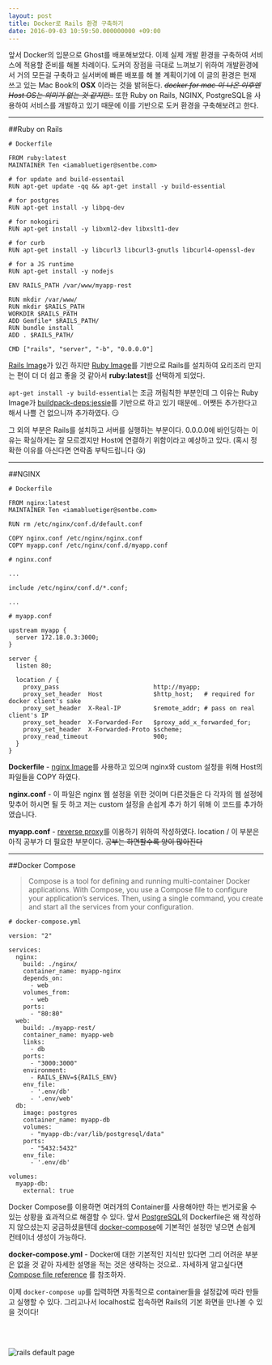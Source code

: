 ```yaml
---
layout: post
title: Docker로 Rails 환경 구축하기
date: 2016-09-03 10:59:50.000000000 +09:00
---
```

앞서 Docker의 입문으로 Ghost를 배포해보았다. 이제 실제 개발 환경을 구축하여 서비스에 적용할 준비를 해볼 차례이다. 도커의 장점을 극대로 느껴보기 위하여 개발환경에서 거의 모든걸 구축하고 실서버에 빠른 배포를 해 볼 계획이기에 이 글의 환경은 현재 쓰고 있는 Mac Book의 **OSX** 이라는 것을 밝혀둔다. ~~*docker for mac 이 나온 이후엔 Host OS는 의미가 없는 것 같지만..*~~ 또한 Ruby on Rails, NGINX, PostgreSQL을 사용하여 서비스를 개발하고 있기 때문에 이를 기반으로 도커 환경을 구축해보려고 한다.

---

##Ruby on Rails
```docker
# Dockerfile

FROM ruby:latest
MAINTAINER Ten <iamabluetiger@sentbe.com>

# for update and build-essentail
RUN apt-get update -qq && apt-get install -y build-essential

# for postgres
RUN apt-get install -y libpq-dev

# for nokogiri
RUN apt-get install -y libxml2-dev libxslt1-dev

# for curb
RUN apt-get install -y libcurl3 libcurl3-gnutls libcurl4-openssl-dev

# for a JS runtime
RUN apt-get install -y nodejs

ENV RAILS_PATH /var/www/myapp-rest

RUN mkdir /var/www/
RUN mkdir $RAILS_PATH
WORKDIR $RAILS_PATH
ADD Gemfile* $RAILS_PATH/
RUN bundle install
ADD . $RAILS_PATH/

CMD ["rails", "server", "-b", "0.0.0.0"]
```
[Rails Image](https://hub.docker.com/_/rails/)가 있긴 하지만 [Ruby Image](https://hub.docker.com/_/ruby/)를 기반으로 Rails를 설치하여 요리조리 만지는 편이 더 더 쉽고 좋을 것 같아서 **ruby:latest**를 선택하게 되었다.

`apt-get install -y build-essential`는 조금 꺼림칙한 부분인데 그 이유는 Ruby Image가 [buildpack-deps:jessie](https://github.com/docker-library/buildpack-deps/blob/f1d33d5c92e1bd2aee9f2333ceb316251e6388d4/jessie/Dockerfile)를 기반으로 하고 있기 때문에.. 어쨋든 추가한다고 해서 나쁠 건 없으니까 추가하였다. 😏

그 외의 부분은 Rails를 설치하고 서버를 실행하는 부분이다. 0.0.0.0에 바인딩하는 이유는 확실하게는 잘 모르겠지만 Host에 연결하기 위함이라고 예상하고 있다. (혹시 정확한 이유를 아신다면 연락좀 부탁드립니다 😘)

---

##NGINX

```nginx
# Dockerfile

FROM nginx:latest
MAINTAINER Ten <iamabluetiger@sentbe.com>

RUN rm /etc/nginx/conf.d/default.conf

COPY nginx.conf /etc/nginx/nginx.conf
COPY myapp.conf /etc/nginx/conf.d/myapp.conf
```

```nginxconf
# nginx.conf
    
...

include /etc/nginx/conf.d/*.conf;

...
```

```nginx
# myapp.conf

upstream myapp {
  server 172.18.0.3:3000;
}

server {
  listen 80;
    
  location / {
    proxy_pass                          http://myapp;
    proxy_set_header  Host              $http_host;   # required for docker client's sake
    proxy_set_header  X-Real-IP         $remote_addr; # pass on real client's IP
    proxy_set_header  X-Forwarded-For   $proxy_add_x_forwarded_for;
    proxy_set_header  X-Forwarded-Proto $scheme;
    proxy_read_timeout                  900;
  }
}
```
**Dockerfile** - [nginx Image](https://hub.docker.com/_/nginx/)를 사용하고 있으며 nginx와 custom 설정을 위해 Host의 파일들을 COPY 하였다.

**nginx.conf** - 이 파일은 nginx 웹 설정을 위한 것이며 다른것들은 다 각자의 웹 설정에 맞추어 하시면 될 듯 하고 저는 custom 설정을 손쉽게 추가 하기 위해 이 코드를 추가하였습니다.

**myapp.conf** - [reverse proxy](https://en.wikipedia.org/wiki/Reverse_proxy)를 이용하기 위하여 작성하였다. location / 이 부분은 아직 공부가 더 필요한 부분이다. ~~공부는 하면할수록 양이 많아진다~~

---

##Docker Compose

> Compose is a tool for defining and running multi-container Docker applications. With Compose, you use a Compose file to configure your application’s services. Then, using a single command, you create and start all the services from your configuration.

```docker
# docker-compose.yml

version: "2"

services:
  nginx:
    build: ./nginx/
    container_name: myapp-nginx
    depends_on:
      - web
    volumes_from:
      - web
    ports:
      - "80:80"
  web:
    build: ./myapp-rest/
    container_name: myapp-web
    links:
      - db
    ports:
      - "3000:3000"
    environment:
      - RAILS_ENV=${RAILS_ENV}
    env_file:
      - '.env/db'
      - '.env/web'
  db:
    image: postgres
    container_name: myapp-db
    volumes: 
      - "myapp-db:/var/lib/postgresql/data"
    ports:
      - "5432:5432"
    env_file:
      - '.env/db'

volumes:
  myapp-db:
    external: true
```

Docker Compose를 이용하면 여러개의 Container를 사용해야만 하는 번거로울 수 있는 상황을 효과적으로 해결할 수 있다. 앞서 [PostgreSQL](https://hub.docker.com/_/postgres/)의 Dockerfile은 왜 작성하지 않으셨는지 궁금하셨을텐데 [docker-compose](https://docs.docker.com/compose/)에 기본적인 설정만 넣으면 손쉽게 컨테이너 생성이 가능하다.

**docker-compose.yml** - Docker에 대한 기본적인 지식만 있다면 그리 어려운 부분은 없을 것 같아 자세한 설명을 적는 것은 생략하는 것으로.. 자세하게 알고싶다면 [Compose file reference](https://docs.docker.com/compose/compose-file/) 를 참조하자.

이제 `docker-compose up`를 입력하면 자동적으로 container들을 설정값에 따라 만들고 실행할 수 있다. 그리고나서 localhost로 접속하면 Rails의 기본 화면을 만나볼 수 있을 것이다!  

<br><br>

![rails default page](/content/images/2016/09/Screen-Shot-2016-09-03-at-7-53-18-PM.png)
